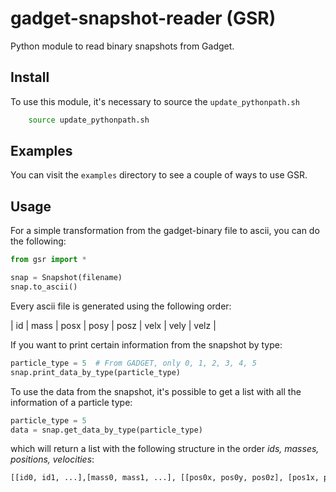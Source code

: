 gadget-snapshot-reader (GSR)
============================

Python module to read binary snapshots from Gadget.

Install
--------

To use this module, it's necessary to source the `update_pythonpath.sh`

```bash
    source update_pythonpath.sh
```

Examples
---------

You can visit the `examples` directory to see a couple of ways to use
GSR.

Usage
------

For a simple transformation from the gadget-binary file
to ascii, you can do the following:

```python
from gsr import *

snap = Snapshot(filename)
snap.to_ascii()
```

Every ascii file is generated using the following order:

| id | mass | posx | posy | posz | velx | vely | velz |

If you want to print certain information from the snapshot
by type:

```python
particle_type = 5  # From GADGET, only 0, 1, 2, 3, 4, 5
snap.print_data_by_type(particle_type)
```

To use the data from the snapshot, it's possible to get
a list with all the information of a particle type:

```python
particle_type = 5
data = snap.get_data_by_type(particle_type)
```

which will return a list with the following structure
in the order *ids, masses, positions, velocities*:

```python
[[id0, id1, ...],[mass0, mass1, ...], [[pos0x, pos0y, pos0z], [pos1x, pos1y, pos2z]], [[vel0x, vel0y, vel0z], [vel1x, vel1y, vel1z], ...]]
```
